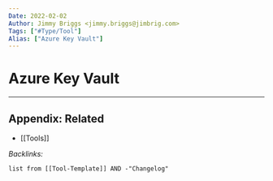 ```yaml
---
Date: 2022-02-02
Author: Jimmy Briggs <jimmy.briggs@jimbrig.com>
Tags: ["#Type/Tool"]
Alias: ["Azure Key Vault"]
---
```


# Azure Key Vault

***

## Appendix: Related

- [[Tools]]

*Backlinks:*

```dataview
list from [[Tool-Template]] AND -"Changelog"
```